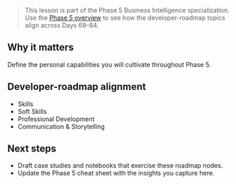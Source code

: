 > This lesson is part of the Phase 5 Business Intelligence specialization. Use the [Phase 5 overview](https://github.com/saint2706/Coding-For-MBA/blob/main/docs/bi-curriculum.md) to see how the developer-roadmap topics align across Days 68–84.

## Why it matters

Define the personal capabilities you will cultivate throughout Phase 5.

## Developer-roadmap alignment

- Skills
- Soft Skills
- Professional Development
- Communication & Storytelling

## Next steps

- Draft case studies and notebooks that exercise these roadmap nodes.
- Update the Phase 5 cheat sheet with the insights you capture here.